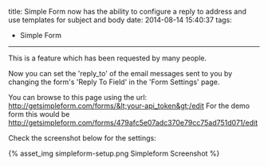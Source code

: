 title: Simple Form now has the ability to configure a reply to address and use templates for subject and body
date: 2014-08-14 15:40:37
tags:
 - Simple Form
---
This is a feature which has been requested by many people.

Now you can set the 'reply_to' of the email messages sent to you by changing
the form's 'Reply To Field' in the 'Form Settings' page.

You can browse to this page using the url: http://getsimpleform.com/forms/&lt;your-api_token&gt;/edit
For the demo form this would be http://getsimpleform.com/forms/479afc5e07adc370e79cc75ad751d071/edit

Check the screenshot below for the settings:

{% asset_img simpleform-setup.png Simpleform Screenshot %}
